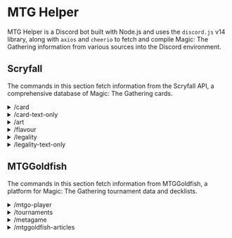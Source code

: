 # MTG Helper

MTG Helper is a Discord bot built with Node.js and uses the `discord.js` v14 library, along with `axios` and `cheerio` to fetch and compile Magic: The Gathering information from various sources into the Discord environment.

## Scryfall

The commands in this section fetch information from the Scryfall API, a comprehensive database of Magic: The Gathering cards.

<details>
<summary>/card</summary>

### Description 

Search for a Magic: The Gathering card by name.

### Parameters

`name` -> The name of the Magic: The Gathering card.

### Raw SlashCommand Input Example

```shell
/card name:Black Lotus
```

### Discord Input Example

![card](https://github.com/user-attachments/assets/c3078470-f7e8-4d2d-90f3-c41f14501510)

### Output Example

![card output](https://github.com/user-attachments/assets/2801d37c-7abb-4386-9ffd-65381b0e4ac5)

</details>

<details>
<summary>/card-text-only</summary>
 
### Description 

Search for a Magic: The Gathering card information (Text Only).

### Parameters

`name` -> The name of the Magic: The Gathering card.

### Raw SlashCommand Input Example 

```shell
/card-text-only name: Black Lotus
```

### Discord Input Example 

![card-text](https://github.com/user-attachments/assets/09df6146-f287-4d79-aaa0-c9edfde57b73)

### Output Example

![card-text-out](https://github.com/user-attachments/assets/7c1028be-73c7-467d-b9c2-b5bda2cbe872)

</details>

<details>
<summary>/art</summary>

### Description 

Fetches the full art of a Magic: The Gathering card.

### Parameters

`name` -> The name of the Magic: The Gathering card.

### Raw SlashCommand Input Example 

```shell
/art name:Black Lotus
```

### Discord Input Example 

![11111](https://github.com/user-attachments/assets/aad585b4-9904-4097-8254-2c64f343765d)

### Output Example

![art](https://github.com/user-attachments/assets/e1f2af4b-5369-4d2f-b535-642ee5a9d7fb)

</details>

<details>
<summary>/flavour</summary>
 
### Description 

Retrieves the flavor text of a Magic: The Gathering card.

### Parameters

`name` -> The name of the Magic: The Gathering card.

### Raw SlashCommand Input Example 

```shell
/flavour name:Glorybringer
```

### Discord Input Example 

![flavour-disc](https://github.com/user-attachments/assets/e5ed00dd-8b56-49b0-b3ba-afc03113c47a)

### Output Example

![flavour-out](https://github.com/user-attachments/assets/9acd5cb4-0a8d-4019-8851-7f520d06c985)

</details>

<details>
<summary>/legality</summary>

### Description 

Retrieves the legality of a Magic: The Gathering card in various formats.

### Parameters

`name` -> The name of the Magic: The Gathering card.

### Raw SlashCommand Input Example 

```shell
/legality name:Black Lotus
```

### Discord Input Example 

![legality-in](https://github.com/user-attachments/assets/74d89ae4-1565-4070-a15e-a6f26f19578b)

### Output Example

![legality-out](https://github.com/user-attachments/assets/40ece5a4-1b26-4398-9fa2-652527d044d5)

</details>

<details>
<summary>/legality-text-only</summary>

### Description 

Retrieves the legality of a Magic: The Gathering card in various formats, displaying the information as plain text.

### Parameters

`name` -> The name of the Magic: The Gathering card.

### Raw SlashCommand Input Example 

```shell
/legality-text-only name:Black Lotus
```

### Discord Input Example 

![legality-text-in](https://github.com/user-attachments/assets/5c93649d-669e-403e-8489-8e49d3c2ef0b)

### Output Example

![legality-text-out](https://github.com/user-attachments/assets/7be2c56b-8f5c-4107-9b2c-d158ce1217be)


</details>

## MTGGoldfish

The commands in this section fetch information from MTGGoldfish, a platform for Magic: The Gathering tournament data and decklists.

<details>
<summary>/mtgo-player</summary>
 
### Description 

Retrieves recent Magic: The Gathering Online events for a specified player.

### Parameters

`nickname` -> The MTGO nickname of the player whose events you want to retrieve.

### Raw SlashCommand Input Example 

```shell
/mtgo-player nickname: lsv
```

### Discord Input Example 

![mtgo-player in](https://github.com/user-attachments/assets/74b031f2-59d0-441a-8a18-eb664196112f)

### Output Example

![mtgo-player out](https://github.com/user-attachments/assets/b1df6ae0-08d4-47b9-a52a-a3915c8542a9)


</details>

<details>
<summary>/tournaments</summary>
 
### Description 

Fetches recent tournament data for a specified Magic: The Gathering format from MTGGoldfish.

### Parameters

`format` -> The MTG format to fetch data for. Options include Modern, Pioneer, Pauper, Standard, Legacy, and Vintage.

### Raw SlashCommand Input Example 

```shell
/tournaments format:Modern
```

### Discord Input Example 

![tournaments-in](https://github.com/user-attachments/assets/6b1e0eb7-a093-4110-9a21-79c36e5b5084)


### Output Example:

![tournaments-out](https://github.com/user-attachments/assets/605661ce-2cf9-4d11-94f0-c1fb01790c54)


</details>

<details>
<summary>/metagame</summary>
 
### Description 

Retrieves the top 20 metagame archetypes for a specified Magic: The Gathering format from MTGGoldfish.

### Parameters

`format` -> The MTG format to fetch archetypes for. Options include Modern, Pioneer, Pauper, Standard, Legacy, and Vintage.

### Raw SlashCommand Input Example

```shell
/metagame format:Modern
```

### Discord Input Example

![meta-in](https://github.com/user-attachments/assets/2f919065-baf1-411b-adcd-c29bfc63552f)

### Output Example

![meta-out](https://github.com/user-attachments/assets/1b3b1736-ba22-46f9-8b84-ba7a4da870bf)


</details>

<details>
<summary>/mtggoldfish-articles </summary>
 
### Description 

Retrieves random 3 recent articles from MTGGoldfish.

### Raw SlashCommand Input Example

```shell
/mtggoldfish-articles 
```

### Discord Input Example

![Captura de tela 2024-08-25 100211](https://github.com/user-attachments/assets/5981944b-64fb-4ffa-8043-f5f739a8c880)

### Output Example

![articles out](https://github.com/user-attachments/assets/54f2ae32-0c73-4467-95de-f5d86e5c5a6e)

</details>
